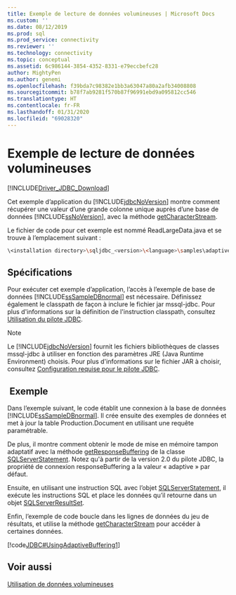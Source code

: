 ```yaml
---
title: Exemple de lecture de données volumineuses | Microsoft Docs
ms.custom: ''
ms.date: 08/12/2019
ms.prod: sql
ms.prod_service: connectivity
ms.reviewer: ''
ms.technology: connectivity
ms.topic: conceptual
ms.assetid: 6c986144-3854-4352-8331-e79eccbefc28
author: MightyPen
ms.author: genemi
ms.openlocfilehash: f39bda7c98382e1bb3a63047a80a2afb34008808
ms.sourcegitcommit: b78f7ab9281f570b87f96991ebd9a095812cc546
ms.translationtype: HT
ms.contentlocale: fr-FR
ms.lasthandoff: 01/31/2020
ms.locfileid: "69028320"
---
```

# <a name="reading-large-data-sample"></a>Exemple de lecture de données volumineuses

[!INCLUDE[Driver_JDBC_Download](../../../includes/driver_jdbc_download.md)]

Cet exemple d’application du [!INCLUDE[jdbcNoVersion](../../../includes/jdbcnoversion_md.md)] montre comment récupérer une valeur d’une grande colonne unique auprès d’une base de données [!INCLUDE[ssNoVersion](../../../includes/ssnoversion-md.md)], avec la méthode [getCharacterStream](../../../connect/jdbc/reference/getcharacterstream-method-sqlserverresultset.md).

Le fichier de code pour cet exemple est nommé ReadLargeData.java et se trouve à l’emplacement suivant :

```bash
\<installation directory>\sqljdbc_<version>\<language>\samples\adaptive
```

## <a name="requirements"></a>Spécifications

Pour exécuter cet exemple d’application, l’accès à l’exemple de base de données [!INCLUDE[ssSampleDBnormal](../../../includes/sssampledbnormal_md.md)] est nécessaire. Définissez également le classpath de façon à inclure le fichier jar mssql-jdbc. Pour plus d'informations sur la définition de l'instruction classpath, consultez [Utilisation du pilote JDBC](../../../connect/jdbc/using-the-jdbc-driver.md).

> [!NOTE]  
> Le [!INCLUDE[jdbcNoVersion](../../../includes/jdbcnoversion_md.md)] fournit les fichiers bibliothèques de classes mssql-jdbc à utiliser en fonction des paramètres JRE (Java Runtime Environment) choisis. Pour plus d'informations sur le fichier JAR à choisir, consultez [Configuration requise pour le pilote JDBC](../../../connect/jdbc/system-requirements-for-the-jdbc-driver.md).

## <a name="example"></a> Exemple

Dans l’exemple suivant, le code établit une connexion à la base de données [!INCLUDE[ssSampleDBnormal](../../../includes/sssampledbnormal_md.md)]. Il crée ensuite des exemples de données et met à jour la table Production.Document en utilisant une requête paramétrable.

De plus, il montre comment obtenir le mode de mise en mémoire tampon adaptatif avec la méthode [getResponseBuffering](../../../connect/jdbc/reference/getresponsebuffering-method-sqlserverstatement.md) de la classe [SQLServerStatement](../../../connect/jdbc/reference/sqlserverstatement-class.md). Notez qu'à partir de la version 2.0 du pilote JDBC, la propriété de connexion responseBuffering a la valeur « adaptive » par défaut.

Ensuite, en utilisant une instruction SQL avec l’objet [SQLServerStatement](../../../connect/jdbc/reference/sqlserverstatement-class.md), il exécute les instructions SQL et place les données qu’il retourne dans un objet [SQLServerResultSet](../../../connect/jdbc/reference/sqlserverresultset-class.md).

Enfin, l’exemple de code boucle dans les lignes de données du jeu de résultats, et utilise la méthode [getCharacterStream](../../../connect/jdbc/reference/getcharacterstream-method-sqlserverresultset.md) pour accéder à certaines données.

[!code[JDBC#UsingAdaptiveBuffering1](../../../connect/jdbc/codesnippet/Java/reading-large-data-sample_1.java)]

## <a name="see-also"></a>Voir aussi

[Utilisation de données volumineuses](../../../connect/jdbc/code-samples/working-with-large-data.md)
